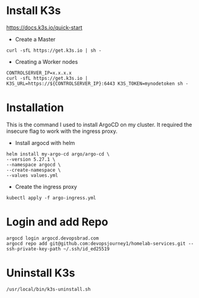 # Install K3s

https://docs.k3s.io/quick-start

- Create a Master
```
curl -sfL https://get.k3s.io | sh -
```

- Creating a Worker nodes
```
CONTROLSERVER_IP=x.x.x.x
curl -sfL https://get.k3s.io | K3S_URL=https://${CONTROLSERVER_IP}:6443 K3S_TOKEN=mynodetoken sh -
```

# Installation

This is the command I used to install ArgoCD on my cluster. It required the insecure flag to work with the ingress proxy.

- Install argocd with helm
```
helm install my-argo-cd argo/argo-cd \
--version 5.27.1 \
--namespace argocd \
--create-namespace \
--values values.yml
```

- Create the ingress proxy
```
kubectl apply -f argo-ingress.yml
```

# Login and add Repo

```
argocd login argocd.devopsbrad.com
argocd repo add git@github.com:devopsjourney1/homelab-services.git --ssh-private-key-path ~/.ssh/id_ed25519
```


# Uninstall K3s
```
/usr/local/bin/k3s-uninstall.sh
```